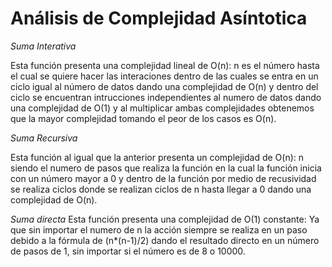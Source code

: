 # Análisis de Complejidad Asíntotica

*Suma Interativa*

Esta función presenta una complejidad lineal de O(n):
n es el número hasta el cual se quiere hacer las interaciones dentro de las cuales se entra en un ciclo igual al número de datos dando una complejidad de O(n) y dentro del ciclo se encuentran intrucciones independientes al numero de datos dando una complejidad de O(1) y al multiplicar ambas complejidades obtenemos que la mayor complejidad tomando el peor de los casos es O(n).

*Suma Recursiva*

Esta función al igual que la anterior presenta un complejidad de O(n):
n siendo el numero de pasos que realiza la función en la cual la función inicia con un número mayor a 0 y dentro de la función por medio de recusividad se realiza ciclos donde se realizan ciclos de n hasta llegar a 0 dando una complejidad de O(n).

*Suma directa*
Esta función presenta una complejidad de O(1) constante:
Ya que sin importar el numero de n la acción siempre se realiza en un paso debido a la fórmula de (n*(n-1)/2) dando el resultado directo en un número de pasos de 1, sin importar si el número es de 8 o 10000.
